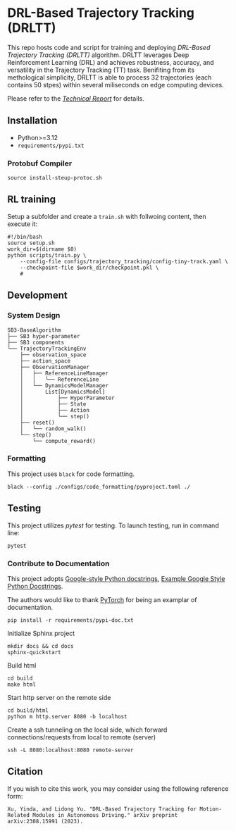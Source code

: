 # DRL-Based Trajectory Tracking (DRLTT)

This repo hosts code and script for training and deploying *DRL-Based Trajectory Tracking (DRLTT)*  algorithm. DRLTT leverages Deep Reinforcement Learning (DRL) and achieves robustness, accuracy, and versatility in the Trajectory Tracking (TT) task. Benifiting from its methological simplicity, DRLTT is able to process 32 trajectories (each contains 50 stpes) within several miliseconds on edge computing devices.

Please refer to the [*Technical Report*](https://arxiv.org/abs/2308.15991) for details.

## Installation

- Python>=3.12
- `requirements/pypi.txt`

### Protobuf Compiler

```
source install-steup-protoc.sh
```

## RL training

Setup a subfolder and create a `train.sh` with follwoing content, then execute it:

```
#!/bin/bash
source setup.sh
work_dir=$(dirname $0)
python scripts/train.py \
    --config-file configs/trajectory_tracking/config-tiny-track.yaml \
    --checkpoint-file $work_dir/checkpoint.pkl \
    #
```

## Development

### System Design

```
SB3-BaseAlgorithm
├── SB3 hyper-parameter
├── SB3 components
└── TrajectoryTrackingEnv
    ├── observation_space
    ├── action_space
    ├── ObservationManager
    │   ├── ReferenceLineManager
    │   │   └── ReferenceLine
    │   └── DynamicsModelManager
    │       List[DynamicsModel]
    │           ├── HyperParameter
    │           ├── State
    │           ├── Action
    │           └── step()
    ├── reset()
    │   └── random_walk()
    └── step()
        └── compute_reward()
```

### Formatting

This project uses `black` for code formatting.

```
black --config ./configs/code_formatting/pyproject.toml ./
```

## Testing

This project utilizes *pytest* for testing. To launch testing, run in command line:

```
pytest
```


### Contribute to Documentation

This project adopts [Google-style Python docstrings](https://google.github.io/styleguide/pyguide.html), [Example Google Style Python Docstrings](https://sphinxcontrib-napoleon.readthedocs.io/en/latest/example_google.html).

The authors would like to thank [PyTorch](https://pytorch.org/docs/stable/index.html) for being an examplar of documentation.


```
pip install -r requirements/pypi-doc.txt
```

Initialize Sphinx project

```
mkdir docs && cd docs
sphinx-quickstart
```

Build html

```
cd build
make html
```

Start http server on the remote side

```
cd build/html
python m http.server 8080 -b localhost
```

Create a ssh tunneling on the local side, which forward connections/requests from local to remote (server)

```
ssh -L 8080:localhost:8080 remote-server
```


## Citation

If you wish to cite this work, you may consider using the following reference form:

```
Xu, Yinda, and Lidong Yu. "DRL-Based Trajectory Tracking for Motion-Related Modules in Autonomous Driving." arXiv preprint arXiv:2308.15991 (2023).
```
